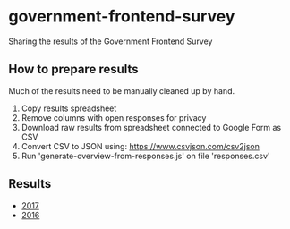 # government-frontend-survey

Sharing the results of the Government Frontend Survey

## How to prepare results

Much of the results need to be manually cleaned up by hand.

1. Copy results spreadsheet
2. Remove columns with open responses for privacy
3. Download raw results from spreadsheet connected to Google Form as CSV
4. Convert CSV to JSON using: https://www.csvjson.com/csv2json
5. Run 'generate-overview-from-responses.js' on file 'responses.csv'

## Results

- [2017](./results-2017.md)
- [2016](./results-2016.md)